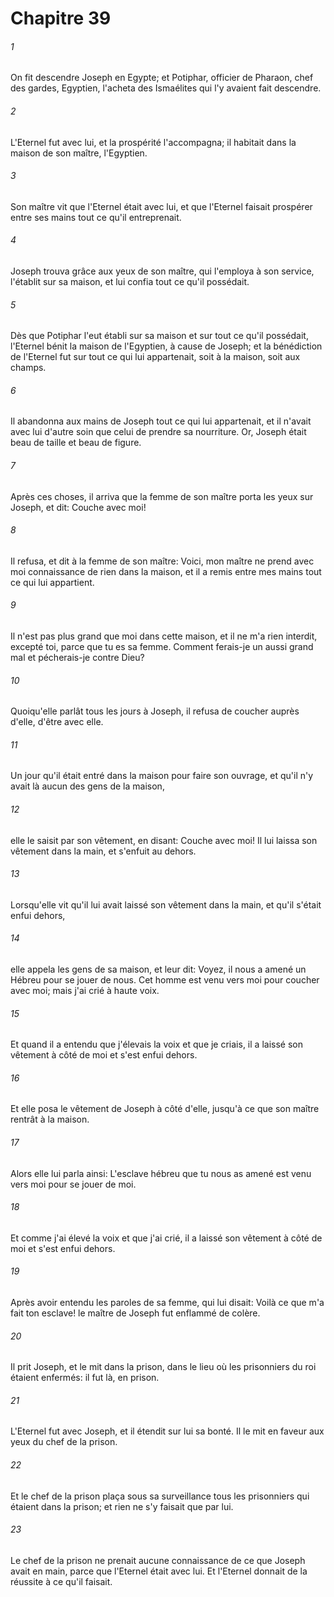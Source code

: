 # Chapitre 39

###### 1
On fit descendre Joseph en Egypte; et Potiphar, officier de Pharaon, chef des gardes, Egyptien, l'acheta des Ismaélites qui l'y avaient fait descendre.
###### 2
L'Eternel fut avec lui, et la prospérité l'accompagna; il habitait dans la maison de son maître, l'Egyptien.
###### 3
Son maître vit que l'Eternel était avec lui, et que l'Eternel faisait prospérer entre ses mains tout ce qu'il entreprenait.
###### 4
Joseph trouva grâce aux yeux de son maître, qui l'employa à son service, l'établit sur sa maison, et lui confia tout ce qu'il possédait.
###### 5
Dès que Potiphar l'eut établi sur sa maison et sur tout ce qu'il possédait, l'Eternel bénit la maison de l'Egyptien, à cause de Joseph; et la bénédiction de l'Eternel fut sur tout ce qui lui appartenait, soit à la maison, soit aux champs.
###### 6
Il abandonna aux mains de Joseph tout ce qui lui appartenait, et il n'avait avec lui d'autre soin que celui de prendre sa nourriture. Or, Joseph était beau de taille et beau de figure.
###### 7
Après ces choses, il arriva que la femme de son maître porta les yeux sur Joseph, et dit: Couche avec moi!
###### 8
Il refusa, et dit à la femme de son maître: Voici, mon maître ne prend avec moi connaissance de rien dans la maison, et il a remis entre mes mains tout ce qui lui appartient.
###### 9
Il n'est pas plus grand que moi dans cette maison, et il ne m'a rien interdit, excepté toi, parce que tu es sa femme. Comment ferais-je un aussi grand mal et pécherais-je contre Dieu?
###### 10
Quoiqu'elle parlât tous les jours à Joseph, il refusa de coucher auprès d'elle, d'être avec elle.
###### 11
Un jour qu'il était entré dans la maison pour faire son ouvrage, et qu'il n'y avait là aucun des gens de la maison,
###### 12
elle le saisit par son vêtement, en disant: Couche avec moi! Il lui laissa son vêtement dans la main, et s'enfuit au dehors.
###### 13
Lorsqu'elle vit qu'il lui avait laissé son vêtement dans la main, et qu'il s'était enfui dehors,
###### 14
elle appela les gens de sa maison, et leur dit: Voyez, il nous a amené un Hébreu pour se jouer de nous. Cet homme est venu vers moi pour coucher avec moi; mais j'ai crié à haute voix.
###### 15
Et quand il a entendu que j'élevais la voix et que je criais, il a laissé son vêtement à côté de moi et s'est enfui dehors.
###### 16
Et elle posa le vêtement de Joseph à côté d'elle, jusqu'à ce que son maître rentrât à la maison.
###### 17
Alors elle lui parla ainsi: L'esclave hébreu que tu nous as amené est venu vers moi pour se jouer de moi.
###### 18
Et comme j'ai élevé la voix et que j'ai crié, il a laissé son vêtement à côté de moi et s'est enfui dehors.
###### 19
Après avoir entendu les paroles de sa femme, qui lui disait: Voilà ce que m'a fait ton esclave! le maître de Joseph fut enflammé de colère.
###### 20
Il prit Joseph, et le mit dans la prison, dans le lieu où les prisonniers du roi étaient enfermés: il fut là, en prison.
###### 21
L'Eternel fut avec Joseph, et il étendit sur lui sa bonté. Il le mit en faveur aux yeux du chef de la prison.
###### 22
Et le chef de la prison plaça sous sa surveillance tous les prisonniers qui étaient dans la prison; et rien ne s'y faisait que par lui.
###### 23
Le chef de la prison ne prenait aucune connaissance de ce que Joseph avait en main, parce que l'Eternel était avec lui. Et l'Eternel donnait de la réussite à ce qu'il faisait.
